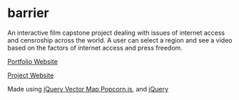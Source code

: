 # barrier
An interactive film capstone project dealing with issues of internet access and censroship across the world. A user can select a region and see a video based on the factors of internet access and press freedom.

<a href="http://dcc.umd.edu/portfolio/stuli/">Portfolio Website</a> 

<a href="http://sidtuli.github.io/barrier/">Project Website</a> 

Made using <a href = "http://jqvmap.com/">jQuery Vector Map</a>,<a href ="http://popcornjs.org/">Popcorn.js</a>, and <a href="https://jquery.com/">jQuery</a>


